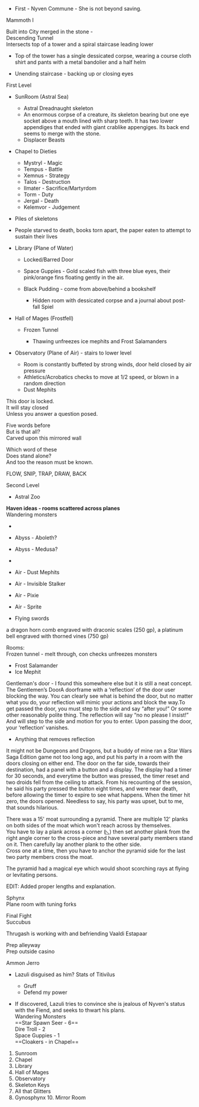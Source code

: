 - First - Nyven Commune - She is not beyond saving.
 
Mammoth I
 
Built into City merged in the stone -  
Descending Tunnel  
Intersects top of a tower and a spiral staircase leading lower

- Top of the tower has a single dessicated corpse, wearing a course cloth shirt and pants with a metal bandolier and a half helm
 
- Unending staircase - backing up or closing eyes
 
First Level

- SunRoom (Astral Sea)
    
    - Astral Dreadnaught skeleton
    - An enormous corpse of a creature, its skeleton bearing but one eye socket above a mouth lined with sharp teeth. It has two lower appendiges that ended with giant crablike appengiges. Its back end seems to merge with the stone.
    - Displacer Beasts
      
    
- Chapel to Dieties
    
    - Mystryl - Magic
    - Tempus - Battle
    - Xemnus - Strategy
    - Talos - Destruction
    - Ilmater - Sacrifice/Martyrdom
    - Torm - Duty
    - Jergal - Death
    - Kelemvor - Judgement
   

- Piles of skeletons
- People starved to death, books torn apart, the paper eaten to attempt to sustain their lives
 
- Library (Plane of Water)
    
    - Locked/Barred Door
    - Space Guppies - Gold scaled fish with three blue eyes, their pink/orange fins floating gently in the air.
    - Black Pudding - come from above/behind a bookshelf
        
        - Hidden room with dessicated corpse and a journal about post-fall Spiel
 
- Hall of Mages (Frostfell)
    
    - Frozen Tunnel
        
        - Thawing unfreezes ice mephits and Frost Salamanders
   

- Observatory (Plane of Air) - stairs to lower level
    
    - Room is constantly buffeted by strong winds, door held closed by air pressure
    - Athletics/Acrobatics checks to move at 1/2 speed, or blown in a random direction
    - Dust Mephits
 
This door is locked.  
It will stay closed  
Unless you answer a question posed.
 
Five words before  
But is that all?  
Carved upon this mirrored wall
 
Which word of these  
Does stand alone?  
And too the reason must be known.
 
FLOW, SNIP, TRAP, DRAW, BACK
   

Second Level

- Astral Zoo
 
**Haven ideas - rooms scattered across planes**  
Wandering monsters
 
-   
    
- Abyss - Aboleth?
- Abyss - Medusa?
-   
    
- Air - Dust Mephits
- Air - Invisible Stalker
- Air - Pixie
- Air - Sprite
   

- Flying swords    

a dragon horn comb engraved with draconic scales (250 gp), a platinum bell engraved with thorned vines (750 gp)
    
Rooms:  
Frozen tunnel - melt through, con checks unfreezes monsters

- Frost Salamander
- Ice Mephit
 
Gentleman's door - I found this somewhere else but it is still a neat concept. The Gentlemen’s DoorA doorframe with a ‘reflection’ of the door user blocking the way. You can clearly see what is behind the door, but no matter what you do, your reflection will mimic your actions and block the way.To get passed the door, you must step to the side and say “after you!” Or some other reasonably polite thing. The reflection will say “no no please I insist!” And will step to the side and motion for you to enter. Upon passing the door, your ‘reflection’ vanishes.

- Anything that removes reflection
 
It might not be Dungeons and Dragons, but a buddy of mine ran a Star Wars Saga Edition game not too long ago, and put his party in a room with the doors closing on either end. The door on the far side, towards their destination, had a panel with a button and a display. The display had a timer for 30 seconds, and everytime the button was pressed, the timer reset and two droids fell from the ceiling to attack. From his recounting of the session, he said his party pressed the button eight times, and were near death, before allowing the timer to expire to see what happens. When the timer hit zero, the doors opened. Needless to say, his party was upset, but to me, that sounds hilarious.
 
There was a 15' moat surrounding a pyramid. There are multiple 12' planks on both sides of the moat which won't reach across by themselves.  
You have to lay a plank across a corner (◺) then set another plank from the right angle corner to the cross-piece and have several party members stand on it. Then carefully lay another plank to the other side.  
Cross one at a time, then you have to anchor the pyramid side for the last two party members cross the moat.
 
The pyramid had a magical eye which would shoot scorching rays at flying or levitating persons.
 
EDIT: Added proper lengths and explanation.
   

Sphynx  
Plane room with tuning forks
 
Final Fight  
Succubus
 
Thrugash is working with and befriending Vaaldi Estapaar
 
Prep alleyway  
Prep outside casino
 
Ammon Jerro
 
- Lazuli disguised as him? Stats of Titivilus
    
    - Gruff
    - Defend my power
- If discovered, Lazuli tries to convince she is jealous of Nyven's status with the Fiend, and seeks to thwart his plans.     
Wandering Monsters  
==Star Spawn Seer - 6==  
Dire Troll - 2  
Space Guppies - 1  
==Cloakers - in Chapel==

1. Sunroom
2. Chapel
3. Library
4. Hall of Mages
5. Observatory
6. Skeleton Keys
7. All that Glitters
8. Gynosphynx 10. Mirror Room
